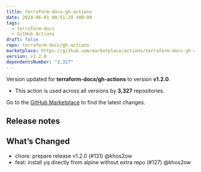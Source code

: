 ```yaml
---
title: terraform-docs-gh-actions
date: 2024-06-01 00:51:29 +00:00
tags:
  - terraform-docs
  - GitHub Actions
draft: false
repo: terraform-docs/gh-actions
marketplace: https://github.com/marketplace/actions/terraform-docs-gh-actions
version: v1.2.0
dependentsNumber: "3,327"
---
```



Version updated for **terraform-docs/gh-actions** to version **v1.2.0**.
- This action is used across all versions by **3,327** repositories.

Go to the [GitHub Marketplace](https://github.com/marketplace/actions/terraform-docs-gh-actions) to find the latest changes.

## Release notes

## What’s Changed

* chore: prepare release v1.2.0 (#131) @khos2ow
* feat: install yq directly from alpine without extra repo (#127) @khos2ow
